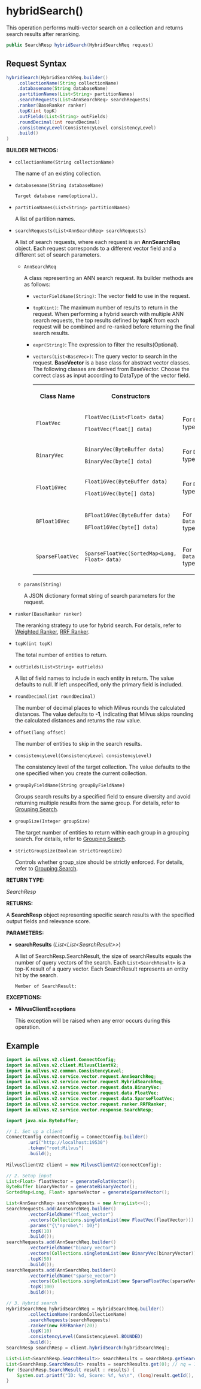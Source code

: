 # hybridSearch()

This operation performs multi-vector search on a collection and returns search results after reranking.

```java
public SearchResp hybridSearch(HybridSearchReq request)
```

## Request Syntax

```java
hybridSearch(HybridSearchReq.builder()
    .collectionName(String collectionName)
    .databasename(String databaseName)
    .partitionNames(List<String> partitionNames)
    .searchRequests(List<AnnSearchReq> searchRequests)
    .ranker(BaseRanker ranker)
    .topK(int topK)
    .outFields(List<String> outFields)
    .roundDecimal(int roundDecimal)
    .consistencyLevel(ConsistencyLevel consistencyLevel)
    .build()
)
```

**BUILDER METHODS:**

- `collectionName(String collectionName)`

    The name of an existing collection.

- `databasename(String databaseName)`

      Target database name(optional).

- `partitionNames(List<String> partitionNames)`

    A list of partition names.

- `searchRequests(List<AnnSearchReq> searchRequests)`

    A list of search requests, where each request is an **AnnSearchReq** object. Each request corresponds to a different vector field and a different set of search parameters.

    - `AnnSearchReq`

         A class representing an ANN search request. Its builder methods are as follows:

        - `vectorFieldName(String)`: The vector field to use in the request.

        - `topK(int)`: The maximum number of results to return in the request. When performing a hybrid search with multiple ANN search requests, the top results defined by **topK** from each request will be combined and re-ranked before returning the final search results.

        - `expr(String)`:  The expression to filter the results(Optional).

        - `vectors(List<BaseVec>)`: The query vector to search in the request. **BaseVector** is a base class for abstract vector classes. The following classes are derived from BaseVector. Choose the correct class as input according to DataType of the vector field.

            <table>
               <tr>
                 <th><p><strong>Class Name</strong></p></th>
                 <th><p><strong>Constructors</strong></p></th>
                 <th><p><strong>Description</strong></p></th>
               </tr>
               <tr>
                 <td><p><code>FloatVec</code></p></td>
                 <td><p><code>FloatVec(List&lt;Float&gt; data)</code></p><p><code>FloatVec(float[] data)</code></p></td>
                 <td><p>For <code>DataType.FloatVector</code> type field.</p></td>
               </tr>
               <tr>
                 <td><p><code>BinaryVec</code></p></td>
                 <td><p><code>BinaryVec(ByteBuffer data)</code></p><p><code>BinaryVec(byte[] data)</code></p></td>
                 <td><p>For <code>DataType.BinaryVector</code> type field.</p></td>
               </tr>
               <tr>
                 <td><p><code>Float16Vec</code></p></td>
                 <td><p><code>Float16Vec(ByteBuffer data)</code></p><p><code>Float16Vec(byte[] data)</code></p></td>
                 <td><p>For <code>DataType.Float16Vector</code> type field.</p></td>
               </tr>
               <tr>
                 <td><p><code>BFloat16Vec</code></p></td>
                 <td><p><code>BFloat16Vec(ByteBuffer data)</code></p><p><code>BFloat16Vec(byte[] data)</code></p></td>
                 <td><p>For <code>DataType.BFloat16Vector</code> type field.</p></td>
               </tr>
               <tr>
                 <td><p><code>SparseFloatVec</code></p></td>
                 <td><p><code>SparseFloatVec(SortedMap&lt;Long, Float&gt; data)</code></p></td>
                 <td><p>For <code>DataType.SparseFloatVector</code> type field.</p></td>
               </tr>
            </table>

    - `params(String)`

        A JSON dictionary format string of search parameters for the request.

- `ranker(BaseRanker ranker)`

    The reranking strategy to use for hybrid search. For details, refer to [Weighted Ranker](https://milvus.io/docs/weighted-ranker.md), [RRF Ranker](https://milvus.io/docs/rrf-ranker.md).

- `topK(int topK)`

     The total number of entities to return.

- `outFields(List<String> outFields)`

    A list of field names to include in each entity in return. The value defaults to null. If left unspecified, only the primary field is included.

- `roundDecimal(int roundDecimal)`

    The number of decimal places to which Milvus rounds the calculated distances. The value defaults to **-1**, indicating that Milvus skips rounding the calculated distances and returns the raw value.

- `offset(long offset)`

    The number of entities to skip in the search results.

- `consistencyLevel(ConsistencyLevel consistencyLevel)`

    The consistency level of the target collection. The value defaults to the one specified when you create the current collection.

- `groupByFieldName(String groupByFieldName)`

    Groups search results by a specified field to ensure diversity and avoid returning multiple results from the same group. For details, refer to [Grouping Search](https://milvus.io/docs/grouping-search.md#Grouping-Search).

- `groupSize(Integer groupSize)`

    The target number of entities to return within each group in a grouping search. For details, refer to [Grouping Search](https://milvus.io/docs/grouping-search.md#Grouping-Search).

- `strictGroupSize(Boolean strictGroupSize)`

    Controls whether group_size should be strictly enforced. For details, refer to [Grouping Search](https://milvus.io/docs/grouping-search.md#Grouping-Search).

**RETURN TYPE:**

*SearchResp*

**RETURNS:**

A **SearchResp** object representing specific search results with the specified output fields and relevance score.

**PARAMETERS:**

- **searchResults** (*List\<List\<SearchResult\>>*)

    A list of SearchResp.SearchResult, the size of searchResults equals the number of query vectors of the search. Each `List<SearchResult>` is a top-K result of a query vector. Each SearchResult represents an entity hit by the search.

      Member of SearchResult:

**EXCEPTIONS:**

- **MilvusClientExceptions**

    This exception will be raised when any error occurs during this operation.

## Example

```java
import io.milvus.v2.client.ConnectConfig;
import io.milvus.v2.client.MilvusClientV2;
import io.milvus.v2.common.ConsistencyLevel;
import io.milvus.v2.service.vector.request.AnnSearchReq;
import io.milvus.v2.service.vector.request.HybridSearchReq;
import io.milvus.v2.service.vector.request.data.BinaryVec;
import io.milvus.v2.service.vector.request.data.FloatVec;
import io.milvus.v2.service.vector.request.data.SparseFloatVec;
import io.milvus.v2.service.vector.request.ranker.RRFRanker;
import io.milvus.v2.service.vector.response.SearchResp;

import java.nio.ByteBuffer;

// 1. Set up a client
ConnectConfig connectConfig = ConnectConfig.builder()
        .uri("http://localhost:19530")
        .token("root:Milvus")
        .build();
        
MilvusClientV2 client = new MilvusClientV2(connectConfig);

// 2. Setup input
List<Float> floatVector = generateFolatVector();
ByteBuffer binaryVector = generateBinaryVector();
SortedMap<Long, Float> sparseVector = generateSparseVector();

List<AnnSearchReq> searchRequests = new ArrayList<>();
searchRequests.add(AnnSearchReq.builder()
        .vectorFieldName("float_vector")
        .vectors(Collections.singletonList(new FloatVec(floatVector)))
        .params("{\"nprobe\": 10}")
        .topK(10)
        .build());
searchRequests.add(AnnSearchReq.builder()
        .vectorFieldName("binary_vector")
        .vectors(Collections.singletonList(new BinaryVec(binaryVector)))
        .topK(50)
        .build());
searchRequests.add(AnnSearchReq.builder()
        .vectorFieldName("sparse_vector")
        .vectors(Collections.singletonList(new SparseFloatVec(sparseVector)))
        .topK(100)
        .build());

// 3. Hybrid search
HybridSearchReq hybridSearchReq = HybridSearchReq.builder()
        .collectionName(randomCollectionName)
        .searchRequests(searchRequests)
        .ranker(new RRFRanker(20))
        .topK(10)
        .consistencyLevel(ConsistencyLevel.BOUNDED)
        .build();
SearchResp searchResp = client.hybridSearch(hybridSearchReq);

List<List<SearchResp.SearchResult>> searchResults = searchResp.getSearchResults();
List<SearchResp.SearchResult> results = searchResults.get(0); // nq = 1, searchResults size is 1
for (SearchResp.SearchResult result : results) {
    System.out.printf("ID: %d, Score: %f, %s\n", (long)result.getId(), result.getScore(), result.getEntity().toString());
}
```
